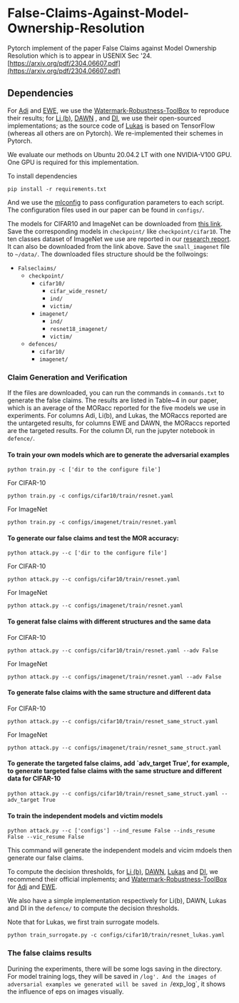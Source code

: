 # False-Claims-Against-Model-Ownership-Resolution
Pytorch implement of the paper False Claims against Model Ownership Resolution which is to appear in USENIX Sec '24.
[https://arxiv.org/pdf/2304.06607.pdf](https://arxiv.org/pdf/2304.06607.pdf)


## Dependencies
For [Adi](https://arxiv.org/abs/1802.04633) and [EWE](https://arxiv.org/abs/2002.12200), we use the [Watermark-Robustness-ToolBox](https://github.com/dnn-security/Watermark-Robustness-Toolbox) to reproduce their results; for [Li (b)](https://github.com/zhenglisec/Blind-Watermark-for-DNN), [DAWN](https://github.com/ssg-research/dawn-dynamic-adversarial-watermarking-of-neural-networks) , and [DI](https://github.com/cleverhans-lab/dataset-inference), we use their open-sourced implementations; as the source code of [Lukas](https://github.com/ayberkuckun/DNN-Fingerprinting) is based on TensorFlow (whereas all others are on Pytorch). We re-implemented their schemes in Pytorch.

We evaluate our methods on Ubuntu 20.04.2 LT with one NVIDIA-V100 GPU. One GPU is required for this implementation.

To install dependencies
```
pip install -r requirements.txt
```

And we use the [mlconfig](https://github.com/narumiruna/mlconfig) to pass configuration parameters to each script. The configuration files used in our paper can be found in `configs/`.

The models for CIFAR10 and ImageNet can be downloaded from [this link](https://drive.google.com/drive/folders/1h1NcupuTF76XOdOY-CZWR_XMe4GJdmWx?usp=sharing). Save the corresponding models in `checkpoint/` like `checkpoint/cifar10`. The ten classes dataset of ImageNet we use are reported in our [research report](https://arxiv.org/pdf/2304.06607.pdf). It can also be downloaded from the link above. Save the `small_imagenet` file to `~/data/`.
The downloaded files structure should be the follwoings:
- `Falseclaims/`
  - `checkpoint/`
    - `cifar10/`
      - `cifar_wide_resnet/`
      - `ind/`
      - `victim/`
    - `imagenet/`
      - `ind/`
      - `resnet18_imagenet/`
      - `victim/`
  - `defences/`
    - `cifar10/`
    - `imagenet/`


### Claim Generation and Verification
If the files are downloaded, you can run the commands in `commands.txt` to generate the false claims. The results are listed in Table~4 in our paper, which is an average of the MORacc reported for the five models we use in experiments. For columns Adi, Li(b), and Lukas, the MORaccs reported are the untargeted results, for columns EWE and DAWN, the MORaccs reported are the targeted results. For the column DI, run the jupyter notebook in `defence/`.
#### To train your own models which are to generate the adversarial examples

```
python train.py -c ['dir to the configure file']
```
For CIFAR-10
```
python train.py -c configs/cifar10/train/resnet.yaml
```
For ImageNet
```
python train.py -c configs/imagenet/train/resnet.yaml
```

#### To generate our false claims and test the MOR accuracy:


```
python attack.py --c ['dir to the configure file'] 
```
For CIFAR-10
```
python attack.py --c configs/cifar10/train/resnet.yaml
```
For ImageNet
```
python attack.py --c configs/imagenet/train/resnet.yaml
```

#### To generat false claims with different structures and the same data

For CIFAR-10
```
python attack.py --c configs/cifar10/train/resnet.yaml --adv False
```
For ImageNet
```
python attack.py --c configs/imagenet/train/resnet.yaml --adv False
```

#### To generate false claims with the same structure and different data
For CIFAR-10
```
python attack.py --c configs/cifar10/train/resnet_same_struct.yaml
```
For ImageNet
```
python attack.py --c configs/imagenet/train/resnet_same_struct.yaml
```

#### To generate the targeted false claims, add `adv_target True', for example, to generate targeted false claims with the same structure and different data for CIFAR-10
```
python attack.py --c configs/cifar10/train/resnet_same_struct.yaml --adv_target True
```

#### To train the independent models and victim models
```
python attack.py --c ['configs'] --ind_resume False --inds_resume False --vic_resume False
```
This command will generate the independent models and vicim mdoels then generate our false claims.


To compute the decision thresholds, 
for [Li (b)](https://github.com/zhenglisec/Blind-Watermark-for-DNN), [DAWN](https://github.com/ssg-research/dawn-dynamic-adversarial-watermarking-of-neural-networks), [Lukas](https://github.com/ayberkuckun/DNN-Fingerprinting) and  [DI](https://github.com/cleverhans-lab/dataset-inference), we recommend their official implements; and [Watermark-Robustness-ToolBox](https://github.com/dnn-security/Watermark-Robustness-Toolbox) for [Adi](https://arxiv.org/abs/1802.04633) and [EWE](https://arxiv.org/abs/2002.12200).

We also have a simple implementation respectively for Li(b), DAWN, Lukas and DI in the `defence/` to compute the decision thresholds.

Note that for Lukas, we first train surrogate models.

```
python train_surrogate.py -c configs/cifar10/train/resnet_lukas.yaml
```


### The false claims results
Durining the experiments, there will be some logs saving in the directory. For model training logs, they will be saved in `/log'. And the images of adversarial examples we generated will be saved in `/exp_log`, it shows the influence of eps on images visually.
